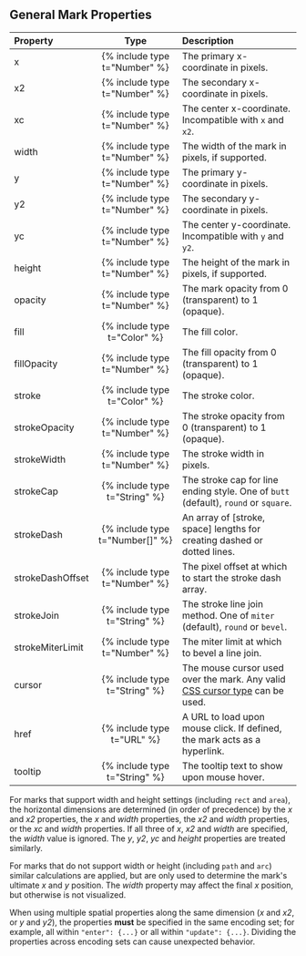 ## General Mark Properties

| Property          | Type                          | Description  |
| :---------------- | :---------------------------: | :------------|
| x                 | {% include type t="Number" %} | The primary x-coordinate in pixels.|
| x2                | {% include type t="Number" %} | The secondary x-coordinate in pixels.|
| xc                | {% include type t="Number" %} | The center x-coordinate. Incompatible with `x` and `x2`.|
| width             | {% include type t="Number" %} | The width of the mark in pixels, if supported.|
| y                 | {% include type t="Number" %} | The primary y-coordinate in pixels.|
| y2                | {% include type t="Number" %} | The secondary y-coordinate in pixels.|
| yc                | {% include type t="Number" %} | The center y-coordinate. Incompatible with `y` and `y2`.|
| height            | {% include type t="Number" %} | The height of the mark in pixels, if supported.|
| opacity           | {% include type t="Number" %} | The mark opacity from 0 (transparent) to 1 (opaque).|
| fill              | {% include type t="Color" %}  | The fill color.|
| fillOpacity       | {% include type t="Number" %} | The fill opacity from 0 (transparent) to 1 (opaque).|
| stroke            | {% include type t="Color" %}  | The stroke color.|
| strokeOpacity     | {% include type t="Number" %} | The stroke opacity from 0 (transparent) to 1 (opaque).|
| strokeWidth       | {% include type t="Number" %} | The stroke width in pixels.|
| strokeCap         | {% include type t="String" %} | The stroke cap for line ending style. One of `butt` (default), `round` or `square`.|
| strokeDash        | {% include type t="Number[]" %} | An array of [stroke, space] lengths for creating dashed or dotted lines.|
| strokeDashOffset  | {% include type t="Number" %} | The pixel offset at which to start the stroke dash array.|
| strokeJoin        | {% include type t="String" %} | The stroke line join method. One of `miter` (default), `round` or `bevel`.|
| strokeMiterLimit  | {% include type t="Number" %} | The miter limit at which to bevel a line join.|
| cursor            | {% include type t="String" %} | The mouse cursor used over the mark. Any valid [CSS cursor type](https://developer.mozilla.org/en-US/docs/Web/CSS/cursor#Values) can be used.|
| href              | {% include type t="URL" %}    | A URL to load upon mouse click. If defined, the mark acts as a hyperlink.|
| tooltip           | {% include type t="String" %} | The tooltip text to show upon mouse hover.|

For marks that support width and height settings (including `rect` and `area`), the horizontal dimensions are determined (in order of precedence) by the _x_ and _x2_ properties, the _x_ and _width_ properties, the _x2_ and _width_ properties, or the _xc_ and _width_ properties. If all three of _x_, _x2_ and _width_ are specified, the _width_ value is ignored. The _y_, _y2_, _yc_ and _height_ properties are treated similarly.

For marks that do not support width or height (including `path` and `arc`) similar calculations are applied, but are only used to determine the mark's ultimate _x_ and _y_ position. The _width_ property may affect the final _x_ position, but otherwise is not visualized.

When using multiple spatial properties along the same dimension (_x_ and _x2_, or _y_ and _y2_), the properties **must** be specified in the same encoding set; for example, all within `"enter": {...}` or all within `"update": {...}`. Dividing the properties across encoding sets can cause unexpected behavior.
